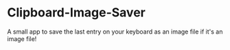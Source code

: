 # Clipboard-Image-Saver
A small app to save the last entry on your keyboard as an image file if it's an image file!
